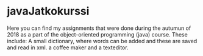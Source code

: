 # javaJatkokurssi
Here you can find my assignments that were done during the autumun of 2018 as a part of the object-oriented programming (java) course.
These include: A small dictionary, where words can be added and these are saved and read in xml.
a coffee maker and a texteditor.
